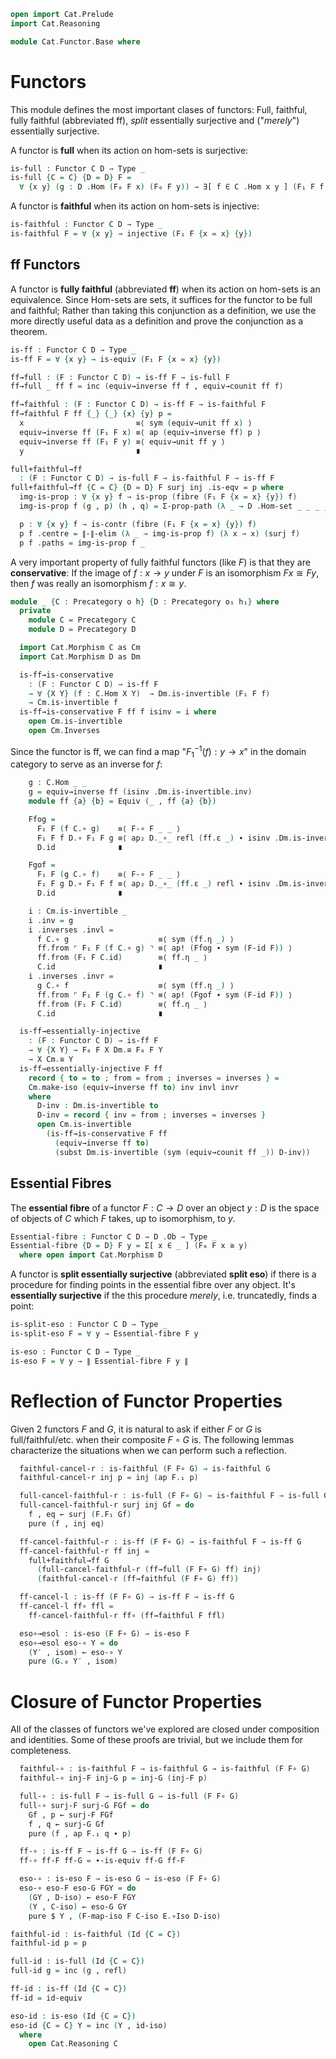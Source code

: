 ```agda
open import Cat.Prelude
import Cat.Reasoning

module Cat.Functor.Base where
```

<!--
```agda
private variable
  o h o₁ h₁ o₂ h₂ : Level
  C D E : Precategory o h
open Precategory
open Functor
```
-->

# Functors

This module defines the most important clases of functors: Full,
faithful, fully faithful (abbreviated ff), _split_ essentially
surjective and ("_merely_") essentially surjective.

A functor is **full** when its action on hom-sets is surjective:

```agda
is-full : Functor C D → Type _
is-full {C = C} {D = D} F =
  ∀ {x y} (g : D .Hom (F₀ F x) (F₀ F y)) → ∃[ f ∈ C .Hom x y ] (F₁ F f ≡ g)
```

A functor is **faithful** when its action on hom-sets is injective:

```agda
is-faithful : Functor C D → Type _
is-faithful F = ∀ {x y} → injective (F₁ F {x = x} {y})
```

## ff Functors

A functor is **fully faithful** (abbreviated **ff**) when its action on
hom-sets is an equivalence. Since Hom-sets are sets, it suffices for the
functor to be full and faithful; Rather than taking this conjunction as
a definition, we use the more directly useful data as a definition and
prove the conjunction as a theorem.

```agda
is-ff : Functor C D → Type _
is-ff F = ∀ {x y} → is-equiv (F₁ F {x = x} {y})

ff→full : (F : Functor C D) → is-ff F → is-full F
ff→full _ ff f = inc (equiv→inverse ff f , equiv→counit ff f)

ff→faithful : (F : Functor C D) → is-ff F → is-faithful F
ff→faithful F ff {_} {_} {x} {y} p =
  x                         ≡⟨ sym (equiv→unit ff x) ⟩
  equiv→inverse ff (F₁ F x) ≡⟨ ap (equiv→inverse ff) p ⟩
  equiv→inverse ff (F₁ F y) ≡⟨ equiv→unit ff y ⟩
  y                         ∎

full+faithful→ff
  : (F : Functor C D) → is-full F → is-faithful F → is-ff F
full+faithful→ff {C = C} {D = D} F surj inj .is-eqv = p where
  img-is-prop : ∀ {x y} f → is-prop (fibre (F₁ F {x = x} {y}) f)
  img-is-prop f (g , p) (h , q) = Σ-prop-path (λ _ → D .Hom-set _ _ _ _) (inj (p ∙ sym q))

  p : ∀ {x y} f → is-contr (fibre (F₁ F {x = x} {y}) f)
  p f .centre = ∥-∥-elim (λ _ → img-is-prop f) (λ x → x) (surj f)
  p f .paths = img-is-prop f _
```

A very important property of fully faithful functors (like $F$) is that
they are **conservative**: If the image of $f : x \to y$ under $F$ is an
isomorphism $Fx \cong Fy$, then $f$ was really an isomorphism $f : x
\cong y$.

```agda
module _ {C : Precategory o h} {D : Precategory o₁ h₁} where
  private
    module C = Precategory C
    module D = Precategory D

  import Cat.Morphism C as Cm
  import Cat.Morphism D as Dm

  is-ff→is-conservative
    : (F : Functor C D) → is-ff F
    → ∀ {X Y} (f : C.Hom X Y)  → Dm.is-invertible (F₁ F f)
    → Cm.is-invertible f
  is-ff→is-conservative F ff f isinv = i where
    open Cm.is-invertible
    open Cm.Inverses
```

Since the functor is ff, we can find a map "$F_1^{-1}(f) : y \to x$" in
the domain category to serve as an inverse for $f$:

```agda
    g : C.Hom _ _
    g = equiv→inverse ff (isinv .Dm.is-invertible.inv)
    module ff {a} {b} = Equiv (_ , ff {a} {b})

    Ffog =
      F₁ F (f C.∘ g)    ≡⟨ F-∘ F _ _ ⟩
      F₁ F f D.∘ F₁ F g ≡⟨ ap₂ D._∘_ refl (ff.ε _) ∙ isinv .Dm.is-invertible.invl ⟩
      D.id              ∎

    Fgof =
      F₁ F (g C.∘ f)    ≡⟨ F-∘ F _ _ ⟩
      F₁ F g D.∘ F₁ F f ≡⟨ ap₂ D._∘_ (ff.ε _) refl ∙ isinv .Dm.is-invertible.invr ⟩
      D.id              ∎

    i : Cm.is-invertible _
    i .inv = g
    i .inverses .invl =
      f C.∘ g                    ≡⟨ sym (ff.η _) ⟩
      ff.from ⌜ F₁ F (f C.∘ g) ⌝ ≡⟨ ap! (Ffog ∙ sym (F-id F)) ⟩
      ff.from (F₁ F C.id)        ≡⟨ ff.η _ ⟩
      C.id                       ∎
    i .inverses .invr =
      g C.∘ f                    ≡⟨ sym (ff.η _) ⟩
      ff.from ⌜ F₁ F (g C.∘ f) ⌝ ≡⟨ ap! (Fgof ∙ sym (F-id F)) ⟩
      ff.from (F₁ F C.id)        ≡⟨ ff.η _ ⟩
      C.id                       ∎

  is-ff→essentially-injective
    : (F : Functor C D) → is-ff F
    → ∀ {X Y} → F₀ F X Dm.≅ F₀ F Y
    → X Cm.≅ Y
  is-ff→essentially-injective F ff
    record { to = to ; from = from ; inverses = inverses } =
    Cm.make-iso (equiv→inverse ff to) inv invl invr
    where
      D-inv : Dm.is-invertible to
      D-inv = record { inv = from ; inverses = inverses }
      open Cm.is-invertible
        (is-ff→is-conservative F ff
          (equiv→inverse ff to)
          (subst Dm.is-invertible (sym (equiv→counit ff _)) D-inv))
```

## Essential Fibres

The **essential fibre** of a functor $F : C \to D$ over an object $y :
D$ is the space of objects of $C$ which $F$ takes, up to isomorphism, to
$y$.

```agda
Essential-fibre : Functor C D → D .Ob → Type _
Essential-fibre {D = D} F y = Σ[ x ∈ _ ] (F₀ F x ≅ y)
  where open import Cat.Morphism D
```

A functor is **split essentially surjective** (abbreviated **split
eso**) if there is a procedure for finding points in the essential fibre
over any object. It's **essentially surjective** if the this procedure
_merely_, i.e. truncatedly, finds a point:

```agda
is-split-eso : Functor C D → Type _
is-split-eso F = ∀ y → Essential-fibre F y

is-eso : Functor C D → Type _
is-eso F = ∀ y → ∥ Essential-fibre F y ∥
```

<!--
```agda
module _ {C : Precategory o h} {D : Precategory o₁ h₁} where
  import Cat.Reasoning C as C
  import Cat.Reasoning D as D

  F-map-iso : ∀ {x y} (F : Functor C D) → x C.≅ y → F₀ F x D.≅ F₀ F y
  F-map-iso F x =
    D.make-iso (F₁ F x.to) (F₁ F x.from)
      (sym (F-∘ F _ _) ·· ap (F₁ F) x.invl ·· F-id F)
      (sym (F-∘ F _ _) ·· ap (F₁ F) x.invr ·· F-id F)
    where module x = C._≅_ x

  F-map-invertible : ∀ {x y} (F : Functor C D) {f : C.Hom x y} → C.is-invertible f → D.is-invertible (F₁ F f)
  F-map-invertible F inv =
    D.make-invertible (F₁ F _)
      (sym (F-∘ F _ _) ·· ap (F₁ F) x.invl ·· F-id F)
      (sym (F-∘ F _ _) ·· ap (F₁ F) x.invr ·· F-id F)
    where module x = C.is-invertible inv

  open import Cat.Univalent

  F-map-path : ∀ {x y} (F : Functor C D) (i : x C.≅ y)
             → (ccat : is-category C)
             → (dcat : is-category D)
             → ap (F₀ F) (Univalent.iso→path ccat i) ≡ Univalent.iso→path dcat (F-map-iso F i)
  F-map-path F i ccat dcat =
    Univalent.J-iso ccat
      (λ B p → ap (F₀ F) (Univalent.iso→path ccat p) ≡ Univalent.iso→path dcat (F-map-iso F p))
      idc
      i
    where abstract
      idc : ∀ {x} → ap (F₀ F) (Univalent.iso→path ccat (C.id-iso {x}) )
          ≡ Univalent.iso→path dcat (F-map-iso F C.id-iso)
      idc =
        ap (F₀ F) ⌜ Univalent.iso→path ccat C.id-iso ⌝ ≡⟨ ap! (Univalent.iso→path-id ccat) ⟩
        ap (F₀ F) refl                                 ≡˘⟨ Univalent.path→iso→path dcat _ ⟩
        Univalent.iso→path dcat ⌜ path→iso refl ⌝      ≡⟨ ap! (D.≅-pathp refl refl (transport-refl _ ∙ sym (F-id F))) ⟩
        Univalent.iso→path dcat (F-map-iso F C.id-iso) ∎

  ap-F₀-to-iso
    : ∀ (F : Functor C D) {y z : C .Ob}
    → (p : y ≡ z) → path→iso (ap (F₀ F) p) ≡ F-map-iso F (path→iso p)
  ap-F₀-to-iso F =
    J (λ _ p → path→iso (ap (F₀ F) p) ≡ F-map-iso F (path→iso p))
      (D.≅-pathp _ _
        (transport-refl _ ·· sym (F .F-id) ·· ap (F .F₁) (sym (transport-refl _))))

  is-ff→F-map-iso-is-equiv
    : (F : Functor C D) → is-ff F
    → ∀ {X Y} → is-equiv (F-map-iso {X} {Y} F)
  is-ff→F-map-iso-is-equiv F ff = is-iso→is-equiv isom where
    isom : is-iso _
    isom .is-iso.inv = is-ff→essentially-injective F ff
    isom .is-iso.rinv x = D.≅-pathp refl refl (equiv→counit ff _)
    isom .is-iso.linv x = C.≅-pathp refl refl (equiv→unit ff _)
```
-->


<!--
```agda
module _ (F : Functor D E) (G : Functor C D) where
  private
    module C = Cat.Reasoning C
    module D = Cat.Reasoning D
    module E = Cat.Reasoning E
    module F = Functor F
    module G = Functor G
```
-->

# Reflection of Functor Properties

Given 2 functors $F$ and $G$, it is natural to ask if either $F$ or $G$
is full/faithful/etc. when their composite $F \circ G$ is. The following
lemmas characterize the situations when we can perform such a reflection.

```agda
  faithful-cancel-r : is-faithful (F F∘ G) → is-faithful G
  faithful-cancel-r inj p = inj (ap F.₁ p)

  full-cancel-faithful-r : is-full (F F∘ G) → is-faithful F → is-full G
  full-cancel-faithful-r surj inj Gf = do
    f , eq ← surj (F.F₁ Gf)
    pure (f , inj eq)

  ff-cancel-faithful-r : is-ff (F F∘ G) → is-faithful F → is-ff G
  ff-cancel-faithful-r ff inj =
    full+faithful→ff G
      (full-cancel-faithful-r (ff→full (F F∘ G) ff) inj)
      (faithful-cancel-r (ff→faithful (F F∘ G) ff))

  ff-cancel-l : is-ff (F F∘ G) → is-ff F → is-ff G
  ff-cancel-l ff∘ ffl =
    ff-cancel-faithful-r ff∘ (ff→faithful F ffl)

  eso∘→esol : is-eso (F F∘ G) → is-eso F
  eso∘→esol eso-∘ Y = do
    (Y′ , isom) ← eso-∘ Y
    pure (G.₀ Y′ , isom)
```

# Closure of Functor Properties

All of the classes of functors we've explored are closed under
composition and identities. Some of these proofs are trivial, but
we include them for completeness.

```agda
  faithful-∘ : is-faithful F → is-faithful G → is-faithful (F F∘ G)
  faithful-∘ inj-F inj-G p = inj-G (inj-F p)

  full-∘ : is-full F → is-full G → is-full (F F∘ G)
  full-∘ surj-F surj-G FGf = do
    Gf , p ← surj-F FGf
    f , q ← surj-G Gf
    pure (f , ap F.₁ q ∙ p)

  ff-∘ : is-ff F → is-ff G → is-ff (F F∘ G)
  ff-∘ ff-F ff-G = ∙-is-equiv ff-G ff-F

  eso-∘ : is-eso F → is-eso G → is-eso (F F∘ G)
  eso-∘ eso-F eso-G FGY = do
    (GY , D-iso) ← eso-F FGY
    (Y , C-iso) ← eso-G GY
    pure $ Y , (F-map-iso F C-iso E.∘Iso D-iso)

faithful-id : is-faithful (Id {C = C})
faithful-id p = p

full-id : is-full (Id {C = C})
full-id g = inc (g , refl)

ff-id : is-ff (Id {C = C})
ff-id = id-equiv

eso-id : is-eso (Id {C = C})
eso-id {C = C} Y = inc (Y , id-iso)
  where
    open Cat.Reasoning C
```
